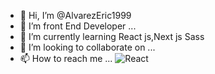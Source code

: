 - 👋 Hi, I’m @AlvarezEric1999
- 👀 I’m front End Developer ...
- 🌱 I’m currently learning React js,Next js Sass
- 💞️ I’m looking to collaborate on ...
- 📫 How to reach me ...
![React](https://img.shields.io/badge/react-%2320232a.svg?style=for-the-badge&logo=react&logoColor=%2361DAFB)
<!---
AlvarezEric1999/AlvarezEric1999 is a ✨ special ✨ repository because its `README.md` (this file) appears on your GitHub profile.
You can click the Preview link to take a look at your changes.
--->

